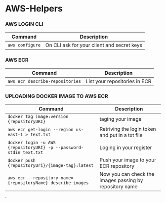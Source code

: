 # AWS-Helpers

### AWS LOGIN CLI
|Command | Description |
| ------- | ----------- |
| `aws configure` | On CLI ask for your client and secret keys |

### AWS ECR 
|Command | Description |
| ------- | ----------- |
| `aws ecr describe-repositories` | List your repositories in ECR |

### UPLOADING DOCKER IMAGE TO AWS ECR
|Command | Description |
| ------- | ----------- |
| `docker tag image:version {repositoryURI}` | taging your image |
| `aws ecr get-login --region us-east-1 > text.txt` |Retriving the login token and put in a txt file|
|`docker login -u AWS {repositoryURI} -p --password-stdin text.txt` | Loging in your register|
|`docker push {repositoryUri}/{image-tag}:latest`|Push your image to your ECR repository| 
|`aws ecr --repository-name={repositoryName} describe-images`| Now you can check the images passing by repository name|
`


